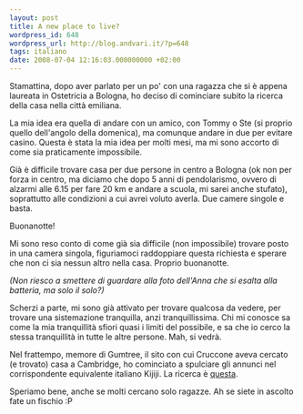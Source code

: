 ```yaml
---
layout: post
title: A new place to live?
wordpress_id: 648
wordpress_url: http://blog.andvari.it/?p=648
tags: italiano
date: 2008-07-04 12:16:03.000000000 +02:00
---
```

Stamattina, dopo aver parlato per un po' con una ragazza che si è appena laureata in Ostetricia a Bologna, ho deciso di cominciare subito la ricerca della casa nella città emiliana.

La mia idea era quella di andare con un amico, con Tommy o Ste (si proprio quello dell'angolo della domenica), ma comunque andare in due per evitare casino. Questa è stata la mia idea per molti mesi, ma mi sono accorto di come sia praticamente impossibile.

Già è difficile trovare casa per due persone in centro a Bologna (ok non per forza in centro, ma diciamo che dopo 5 anni di pendolarismo, ovvero di alzarmi alle 6.15 per fare 20 km e andare a scuola, mi sarei anche stufato), soprattutto alle condizioni a cui avrei voluto averla. Due camere singole e basta.

Buonanotte!

Mi sono reso conto di come già sia difficile (non impossibile) trovare posto in una camera singola, figuriamoci raddoppiare questa richiesta e sperare che non ci sia nessun altro nella casa. Proprio buonanotte.

<em>(Non riesco a smettere di guardare alla foto dell'Anna che si esalta alla batteria, ma solo il solo?)</em>

Scherzi a parte, mi sono già attivato per trovare qualcosa da vedere, per trovare una sistemazione tranquilla, anzi tranquillissima. Chi mi conosce sa come la mia tranquillità sfiori quasi i limiti del possibile, e sa che io cerco la stessa tranquillità in tutte le altre persone. Mah, si vedrà.

Nel frattempo, memore di Gumtree, il sito con cui Cruccone aveva cercato (e trovato) casa a Cambridge, ho cominciato a spulciare gli annunci nel corrispondente equivalente italiano Kijiji. La ricerca è <a href="http://bologna.kijiji.it/f-Case-in-affitto-Stanze-Posti-letto-Stanze-singole-W0QQCatIdZ301205">questa</a>.

Speriamo bene, anche se molti cercano solo ragazze. Ah se siete in ascolto fate un fischio :P
